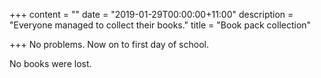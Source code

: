 +++
content = ""
date = "2019-01-29T00:00:00+11:00"
description = "Everyone managed to collect their books."
title = "Book pack collection"

+++
No problems.  Now on to first day of school.

No books were lost.